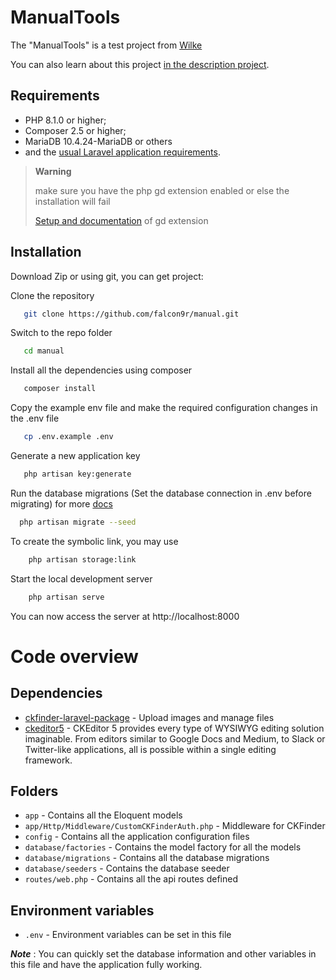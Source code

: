 ManualTools
========================

The "ManualTools" is a test project from [Wilke][1]

You can also learn about this project [in the description project][2].

Requirements
------------

* PHP 8.1.0 or higher;
* Composer 2.5 or higher;
* MariaDB 10.4.24-MariaDB or others
* and the [usual Laravel application requirements][3].

> **Warning**
> 
> make sure you have the php gd extension enabled or else the installation will fail
> 
> [Setup and documentation][4] of gd extension

Installation
------------

Download Zip or using git, you can get project:

Clone the repository
```bash
   git clone https://github.com/falcon9r/manual.git
```

Switch to the repo folder
```bash
   cd manual
```

Install all the dependencies using composer
```bash
   composer install
```

Copy the example env file and make the required configuration changes in the .env file
```bash
   cp .env.example .env
```

Generate a new application key
```bash
   php artisan key:generate
```

Run the database migrations (Set the database connection in .env before migrating)
for more [docs][6]
```bash
  php artisan migrate --seed
```


To create the symbolic link, you may use
```bash
    php artisan storage:link
```

Start the local development server
```bash
    php artisan serve
```

You can now access the server at http://localhost:8000

# Code overview

## Dependencies

- [ckfinder-laravel-package](https://github.com/ckfinder/ckfinder-laravel-package) - Upload images and manage files
- [ckeditor5](https://ckeditor.com/ckeditor-5/) - CKEditor 5 provides every type of WYSIWYG editing solution imaginable. From editors similar to Google Docs and Medium, to Slack or Twitter-like applications, all is possible within a single editing framework.

## Folders

- `app` - Contains all the Eloquent models
- `app/Http/Middleware/CustomCKFinderAuth.php` -  Middleware for CKFinder 
- `config` - Contains all the application configuration files
- `database/factories` - Contains the model factory for all the models
- `database/migrations` - Contains all the database migrations
- `database/seeders` - Contains the database seeder
- `routes/web.php` - Contains all the api routes defined

## Environment variables

- `.env` - Environment variables can be set in this file

***Note*** : You can quickly set the database information and other variables in this file and have the application fully working.

[1]: https://www.wilke.de/
[2]: https://github.com/falcon9r/manual
[3]: https://laravel.com/docs/9.x
[4]: https://www.php.net/manual/en/book.image.php
[5]: https://
[6]: https://laravel.com/docs/9.x/migrations
